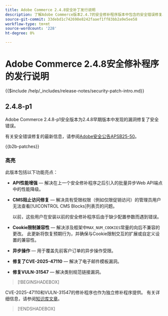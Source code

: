```yaml
---
title: Adobe Commerce 2.4.8安全补丁发行说明
description: 了解Adobe Commerce版本2.4.7的安全修补程序版本中包含的安全错误修复、安全增强和其他安全相关更新。
source-git-commit: 33debd1c742698e8242faaef1ff83bb2a9e5ee58
workflow-type: tm+mt
source-wordcount: '228'
ht-degree: 0%

---
```



# Adobe Commerce 2.4.8安全修补程序的发行说明

{{$include /help/_includes/release-notes/security-patch-intro.md}}

## 2.4.8-p1

Adobe Commerce 2.4.8-p1安全版本为2.4.8早期版本中发现的漏洞修复了安全错误。

有关安全错误修复的最新信息，请参阅[Adobe安全公告APSB25-50](https://helpx.adobe.com/cn/security/products/magento/apsb25-50.html)。

{{b2b-patches}}

### 高亮

此版本包括以下功能亮点：

* **API性能增强** — 解决在上一个安全修补程序之后引入的批量异步Web API端点中的性能降级。<!-- AC-14078 -->

* **CMS阻止访问修复** — 解决具有受限权限（例如仅限促销访问）的管理员用户无法查看[!UICONTROL CMS Blocks]列表页的问题。

  以前，这些用户在安装以前的安全修补程序后由于缺少配置参数而遇到错误。<!-- AC-14087 -->

* **Cookie限制兼容性** — 解决涉及框架中`MAX_NUM_COOKIES`常量的向后不兼容的更改。 此更新将恢复预期行为，并确保与Cookie限制交互的扩展或自定义设置的兼容性。<!-- AC-14475 -->

* **异步操作** — 用于覆盖先前客户订单的异步操作受限。<!-- AC-13917 -->

* **修复了CVE-2025-47110** — 解决了电子邮件模板漏洞。<!-- AC-14695 -->

* **修复VULN-31547** — 解决类别规范链接漏洞。<!-- AC-14713 -->

>[!BEGINSHADEBOX]

CVE-2025-47110和VULN-31547的修补程序也作为独立修补程序提供。 有关详细信息，请参阅[知识库文章](https://experienceleague.adobe.com/zh-hans/docs/commerce-knowledge-base/kb/troubleshooting/known-issues-patches-attached/security-update-available-for-adobe-commerce-apsb25-50)。

>[!ENDSHADEBOX]
